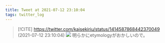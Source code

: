 ```yaml
---
title: Tweet at 2021-07-12 23:10:04
tags: twitter_log
---
```


> [!CITE] https://twitter.com/kaisekiriu/status/1414587868442370049 (2021-07-12 23:10:04)
> ![](https://twitter.com/kaisekiriu/status/1414587868442370049)
> 明らかにetymologyがおかしいので。
